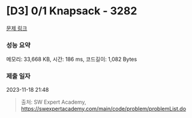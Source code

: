 # [D3] 0/1 Knapsack - 3282 

[문제 링크](https://swexpertacademy.com/main/code/problem/problemDetail.do?contestProbId=AWBJAVpqrzQDFAWr) 

### 성능 요약

메모리: 33,668 KB, 시간: 186 ms, 코드길이: 1,082 Bytes

### 제출 일자

2023-11-18 21:48



> 출처: SW Expert Academy, https://swexpertacademy.com/main/code/problem/problemList.do